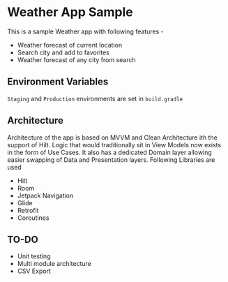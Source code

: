 
# Weather App Sample

This is a sample Weather app with following features - 
 * Weather forecast of current location
 * Search city and add to favorites
 * Weather forecast of any city from search


## Environment Variables

`Staging` and `Production` environments are set in `build.gradle`


## Architecture

Architecture of the app is based on MVVM and Clean Architecture ith the support of Hilt.
Logic that would traditionally sit in View Models now exists in the form of Use Cases. It also has a dedicated Domain layer allowing easier swapping of Data and Presentation layers.
Following Libraries are used 

* Hilt
* Room
* Jetpack Navigation
* Glide
* Retrofit
* Coroutines


## TO-DO

* Unit testing
* Multi module architecture
* CSV Export
